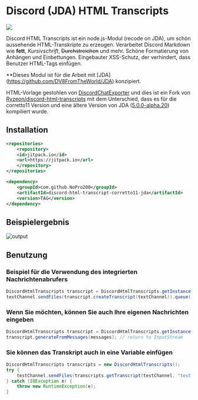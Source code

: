 # Discord (JDA) HTML Transcripts
[![](https://jitpack.io/v/NoPro200/discord-html-transcript-corretto11-jda.svg)](https://jitpack.io/#NoPro200/discord-html-transcript-corretto11-jda)

Discord HTML Transcripts ist ein node.js-Modul (recode on JDA), um schön aussehende HTML-Transkripte zu erzeugen. Verarbeitet Discord Markdown wie **fett**, *Kursivschrift*, ~~Durchstreichen~~ und mehr. Schöne Formatierung von Anhängen und Einbettungen. Eingebauter XSS-Schutz, der verhindert, dass Benutzer HTML-Tags einfügen. 

**Dieses Modul ist für die Arbeit mit [JDA] (https://github.com/DV8FromTheWorld/JDA) konzipiert.

HTML-Vorlage gestohlen von [DiscordChatExporter](https://github.com/Tyrrrz/DiscordChatExporter) und dies ist ein Fork von [Ryzeon/discord-html-transcripts](https://github.com/Ryzeon/discord-html-transcripts) mit dem Unterschied, dass es für die corretto11 Version und eine ältere Version von JDA ([5.0.0-alpha.20](https://mvnrepository.com/artifact/net.dv8tion/JDA/5.0.0-alpha.20)) kompiliert wurde.

## Installation

```xml
<repositories>
    <repository>
	<id>jitpack.io</id>
	<url>https://jitpack.io</url>
    </repository>
</repositories>
```

```xml
<dependency>
    <groupId>com.github.NoPro200</groupId>
    <artifactId>discord-html-transcript-corretto11-jda</artifactId>
    <version>TAG</version>
</dependency>
```

## Beispielergebnis
![output](https://img.derock.dev/5f5q0a.png)

## Benutzung
### Beispiel für die Verwendung des integrierten Nachrichtenabrufers
```java
DiscordHtmlTranscripts transcript = DiscordHtmlTranscripts.getInstance();
textChannel.sendFiles(transcript.createTranscript(textChannel)).queue()
```

### Wenn Sie möchten, können Sie auch Ihre eigenen Nachrichten eingeben
```java
DiscordHtmlTranscripts transcript = DiscordHtmlTranscripts.getInstance();
transcript.generateFromMessages(messages); // return to InputStream
```

### Sie können das Transkript auch in eine Variable einfügen
```java
DiscordHtmlTranscripts transcripts = new DiscordHtmlTranscripts();
try {
	testChannel.sendFiles(transcripts.getTranscript(testChannel, "test.html")).queue();
} catch (IOException e) {
	throw new RuntimeException(e);
}
```


